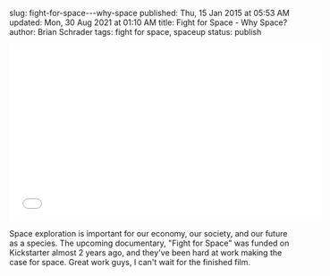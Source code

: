 slug: fight-for-space---why-space
published: Thu, 15 Jan 2015 at 05:53 AM
updated: Mon, 30 Aug 2021 at 01:10 AM
title: Fight for Space - Why Space? 
author: Brian Schrader
tags: fight for space, spaceup
status: publish

<center>
<iframe width="560" height="315" src="//www.youtube.com/embed/LO8DvN53esE" frameborder="0" allowfullscreen></iframe>
</center>

Space exploration is important for our economy, our society, and our future as a species. The upcoming documentary, "Fight for Space" was funded on Kickstarter almost 2 years ago, and they've been hard at work making the case for space. Great work guys, I can't wait for the finished film.
